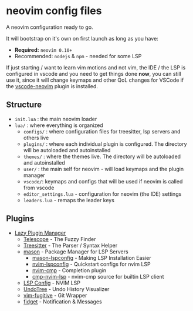 # neovim config files
A neovim configuration ready to go.

It will bootstrap on it's own on first launch as long as you have:
- **Required:** `neovim 0.10+`
- Recommended: `nodejs` & `npm` - needed for some LSP

If just starting / want to learn vim motions and not vim, the IDE / the LSP is configured in vscode and you need to get things done **now**, you can still use it, since it will change keymaps and other QoL changes for VSCode if the [vscode-neovim](https://github.com/vscode-neovim/vscode-neovim) plugin is installed.

## Structure
- `init.lua` : the main neovim loader
- `lua/` : where everything is organized
    - `configs/` : where configuration files for treesitter, lsp servers and others live
    - `plugins/` : where each individual plugin is configured. The directory will be autoloaded and autoinstalled
    - `themes/` : where the themes live. The directory will be autoloaded and autoinstalled
    - `user/` : the main self for neovim - will load keymaps and the plugin manager
    - `vscode/`: keymaps and configs that will be used if neovim is called from vscode
    - `editor_settings.lua` - configuration for neovim (the IDE) settings
    - `leaders.lua` - remaps the leader keys


## Plugins
- [Lazy Plugin Manager](https://github.com/folke/lazy.nvi)
    - [Telescope](https://github.com/nvim-telescope) - The Fuzzy Finder
    - [Treesitter](https://github.com/nvim-treesitter/nvim-treesitter) - The Parser / Syntax Helper
    - [mason](https://github.com/williamboman/mason.nvim) - Package Manager for LSP Servers
        - [mason-lspconfig](https://github.com/williamboman/mason-lspconfig.nvim) - Making LSP Installation Easier
        - [nvim-lspconfig](https://github.com/neovim/nvim-lspconfig) - Quickstart configs for nvim LSP
        - [nvim-cmp](https://github.com/hrsh7th/nvim-cmp) - Completion plugin
        - [cmp-nvim-lsp](https://github.com/hrsh7th/cmp-nvim-lsp) - nvim-cmp source for builtin LSP client
    - [LSP Config](https://github.com/neovim/nvim-lspconfig) - NVIM LSP
    - [UndoTree](https://github.com/mbbill/undotree) - Undo History Visualizer
    - [vim-fugitive](https://github.com/tpope/vim-fugitive) - Git Wrapper
    - [fidget](https://github.com/j-hui/fidget.nvim) - Notification & Messages
